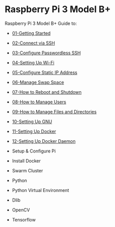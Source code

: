 # Raspberry Pi 3 Model B+
Raspberry Pi 3 Model B+ Guide to:
- [01-Getting Started](./01-getting-started.md)
- [02-Connect via SSH](./02-configure-ssh.md)
- [03-Configure Passwordless SSH](./03-configure-passwordless-ssh.md)
- [04-Setting Up Wi-Fi](./04-setting-up-wi-fi.md)
- [05-Configure Static IP Address](./05-configure-static-ip.md)
- [06-Manage Swap Space](./06-configure-swap-space.md)
- [07-How to Reboot and Shutdown](./07-reboot-shutdown.md)
- [08-How to Manage Users](./08-manage-users.md)
- [09-How to Manage Files and Directories](./09-manage-files-directories.md)
- [10-Setting Up GNU](./10-setting-up-gnu.md)
- [11-Setting Up Docker](./11-setting-up-docker.md)
- [12-Setting Up Docker Daemon](./12-setting-up-docker-daemon.md)


 
 



 


- Setup &amp; Configure Pi
- Install Docker
- Swarm Cluster
- Python
- Python Virtual Environment
- Dlib
- OpenCV
- Tensorflow
